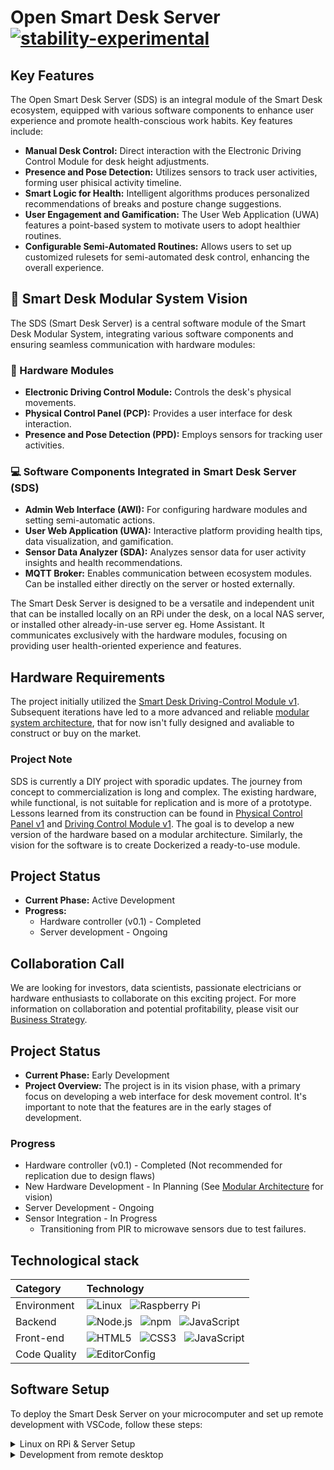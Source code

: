 # Open Smart Desk Server [![stability-experimental](https://img.shields.io/badge/stability-experimental-orange.svg)](https://github.com/mkenney/software-guides/blob/master/STABILITY-BADGES.md#experimental)


## Key Features
The Open Smart Desk Server (SDS) is an integral module of the Smart Desk ecosystem, equipped with various software components to enhance user experience and promote health-conscious work habits. Key features include:

- **Manual Desk Control:** Direct interaction with the Electronic Driving Control Module for desk height adjustments.
- **Presence and Pose Detection:** Utilizes sensors to track user activities, forming user phisical activity timeline.
- **Smart Logic for Health:** Intelligent algorithms produces personalized recommendations of breaks and posture change suggestions.
- **User Engagement and Gamification:** The User Web Application (UWA) features a point-based system to motivate users to adopt healthier routines.
- **Configurable Semi-Automated Routines:** Allows users to set up customized rulesets for semi-automated desk control, enhancing the overall experience.


## 🧩 Smart Desk Modular System Vision
The SDS (Smart Desk Server) is a central software module of the Smart Desk Modular System, integrating various software components and ensuring seamless communication with hardware modules:

### 🔩 Hardware Modules
- **Electronic Driving Control Module:** Controls the desk's physical movements.
- **Physical Control Panel (PCP):** Provides a user interface for desk interaction.
- **Presence and Pose Detection (PPD):** Employs sensors for tracking user activities.

### 💻 Software Components Integrated in Smart Desk Server (SDS)
- **Admin Web Interface (AWI):** For configuring hardware modules and setting semi-automatic actions.
- **User Web Application (UWA):** Interactive platform providing health tips, data visualization, and gamification.
- **Sensor Data Analyzer (SDA):** Analyzes sensor data for user activity insights and health recommendations.
- **MQTT Broker:** Enables communication between ecosystem modules. Can be installed either directly on the server or hosted externally.

The Smart Desk Server is designed to be a versatile and independent unit that can be installed locally on an RPi under the desk, on a local NAS server, or installed other already-in-use server eg. Home Assistant. It communicates exclusively with the hardware modules, focusing on providing user health-oriented experience and features.

## Hardware Requirements
The project initially utilized the [Smart Desk Driving-Control Module v1](https://github.com/zentala/desk.zentala.io/wiki/Driving-Control-Module-v1). Subsequent iterations have led to a more advanced and reliable [modular system architecture](https://github.com/zentala/desk.zentala.io/wiki#-smart-desk-modular-system-vision), that for now isn't fully designed and avaliable to construct or buy on the market. 

### Project Note
SDS is currently a DIY project with sporadic updates. The journey from concept to commercialization is long and complex. The existing hardware, while functional, is not suitable for replication and is more of a prototype. Lessons learned from its construction can be found in [Physical Control Panel v1](https://github.com/zentala/desk.zentala.io/wiki/Physical-Control-Panel-v1) and [Driving Control Module v1](https://github.com/zentala/desk.zentala.io/wiki/Driving-Control-Module-v1). The goal is to develop a new version of the hardware based on a modular architecture. Similarly, the vision for the software is to create Dockerized a ready-to-use module.


## Project Status
- **Current Phase:** Active Development
- **Progress:**
  - Hardware controller (v0.1) - Completed
  - Server development - Ongoing

## Collaboration Call
We are looking for investors, data scientists, passionate electricians or hardware enthusiasts to collaborate on this exciting project. For more information on collaboration and potential profitability, please visit our [Business Strategy](https://github.com/zentala/desk.zentala.io/wiki/Business-Strategy-&-Collaboration).

## Project Status
- **Current Phase:** Early Development
- **Project Overview:** The project is in its vision phase, with a primary focus on developing a web interface for desk movement control. It's important to note that the features are in the early stages of development.

### Progress
  - Hardware controller (v0.1) - Completed (Not recommended for replication due to design flaws)
  - New Hardware Development - In Planning (See [Modular Architecture](https://github.com/zentala/desk.zentala.io/wiki/Modular-Architecture) for vision)
  - Server Development - Ongoing
  - Sensor Integration - In Progress
    - Transitioning from PIR to microwave sensors due to test failures.


## Technological stack
| Category    | Technology  |
| :---------- | :---------- |
| Environment | ![Linux](https://img.shields.io/badge/-Linux-FCC624?logo=linux&logoColor=black) &nbsp; ![Raspberry Pi](https://img.shields.io/badge/-RaspberryPi-A22846?logo=raspberrypi&logoColor=white) |
| Backend     | ![Node.js](https://img.shields.io/badge/-Node.js-339933?logo=nodedotjs&logoColor=white) &nbsp; ![npm](https://img.shields.io/badge/-npm-CB3837?logo=npm&logoColor=white) &nbsp; ![JavaScript](https://img.shields.io/badge/-JavaScript-F7DF1E?logo=javascript&logoColor=black)|
| Front-end   | ![HTML5](https://img.shields.io/badge/-HTML5-E34F26?logo=html5&logoColor=white) &nbsp; ![CSS3](https://img.shields.io/badge/-CSS3-1572B6?logo=css3&logoColor=white) &nbsp; ![JavaScript](https://img.shields.io/badge/-JavaScript-F7DF1E?logo=javascript&logoColor=black) |
| Code Quality | ![EditorConfig](https://img.shields.io/badge/-EditorConfig-FEFEFE?logo=editorconfig&logoColor=black) |


## Software Setup

To deploy the Smart Desk Server on your microcomputer and set up remote development with VSCode, follow these steps:

<details>
<summary>Linux on RPi & Server Setup</summary>

* Follow instruction to [flash SD card with Ubuntu Serwer 20.04 and configure WiFi without monitor](https://roboticsbackend.com/install-ubuntu-on-raspberry-pi-without-monitor/)
* Clone this repo to the user home directory
* Setup [passwordless sudo](https://phpraxis.wordpress.com/2016/09/27/enable-sudo-without-password-in-ubuntudebian/)
* Install `avahi` and change hostname, so your RPi will be avaliable in the network as `desk.local` with mDNS:
  ``` bash
  $ sudo apt-get install avahi-daemon avahi-discover avahi-utils libnss-mdns mdns-scan --yes
  $ sudo vim /etc/hostname 
  ```
* Give user non-sudo access to GPIOs and I2Cs devices:
  ``` bash
  $ sudo usermod -G dialout "$USER"
  $ sudo addgroup i2c
  $ sudo usermod -G i2c "$USER"
  $ sudo ln -s \
    ~/open-smart-desk/conf/lib/udev/rules.d/60-i2c-tools.rules \
    /lib/udev/rules.d/60-i2c-tools.rules
  ```
* Setup `nginx` proxy:
  ``` bash
  $ sudo apt-get install nginx uwsgi --yes
  $ sudo rm /etc/nginx/sites-enabled/default
  $ sudo ln -s \
    ~/open-smart-desk/conf/etc/nginx/sites-enabled/default \
    /etc/nginx/sites-enabled/default
  $ sudo systemctl reload nginx
  ```
* Install [nvm](https://github.com/nvm-sh/nvm)
   ``` bash
   $ curl -o- https://raw.githubusercontent.com/nvm-sh/nvm/v0.37.2/install.sh | bash
   ```
* [Install MongoDB](https://docs.mongodb.com/manual/tutorial/install-mongodb-on-ubuntu/) 4.4.4, and hold packages and start deamon:
   ``` bash
   $ wget -qO - https://www.mongodb.org/static/pgp/server-4.4.asc | sudo apt-key add -
   $ echo "deb [ arch=amd64,arm64 ] https://repo.mongodb.org/apt/ubuntu focal/mongodb-org/4.4 multiverse" | sudo tee /etc/apt/sources.list.d/mongodb-org-4.4.list
   $ sudo apt-get update
   $ sudo apt-get install -y mongodb-org=4.4.4 mongodb-org-server=4.4.4 mongodb-org-shell=4.4.4 mongodb-org-mongos=4.4.4 mongodb-org-tools=4.4.4
   $ echo "mongodb-org hold" | sudo dpkg --set-selections
   $ echo "mongodb-org-server hold" | sudo dpkg --set-selections
   $ echo "mongodb-org-shell hold" | sudo dpkg --set-selections
   $ echo "mongodb-org-mongos hold" | sudo dpkg --set-selections
   $ echo "mongodb-org-tools hold" | sudo dpkg --set-selections
   $ sudo systemctl enable mongod.service
   ```
* Awesome console:
   ```bash
   $ sh -c "$(curl -fsSL https://raw.github.com/ohmyzsh/ohmyzsh/master/tools/install.sh)"
   $ rm ~/.zshrc
   $ ln -s ~/open-smart-desk/conf/home/ubuntu/.zshrc ~/.zshrc
   ```
* Restart RPi to apply above changes:
  ``` bash
  $ sudo shutdown -r now
  ```

</details>

<details>
<summary>Development from remote desktop</summary>
  
We are gonna setup you desktop to easlily work with the code on the remote RPi. That will be very usefull if you want to develop project code. 
  
Kindly notice: **Bellow comands and instructions should be executed on your desktop (not RPi!).** 

### Easy SSH access
Execute on your desktop:
``` bash
$ ssh-keygen -t rsa # if not generated yet
$ ssh ubuntu@desk.local mkdir -p .ssh
$ cat .ssh/id_rsa.pub | ssh ubuntu@desk.local 'cat >> .ssh/authorized_keys'
```
Add to your `~/.ssh/config`:
``` ssh-config
# RPi for Desk.local
Host desk.local
  Hostname desk.local
  User ubuntu
  IdentityFile ~/.ssh/id_rsa
```
Now you can connect with your RPi with simple:
``` bash
$ ssh desk.local
```
Try it.

### Remote Development with VSCode via SSH
* Install [Microsoft Visual Studio Code](https://code.visualstudio.com/download)
* Install [Remote Development](https://marketplace.visualstudio.com/items?itemName=ms-vscode-remote.vscode-remote-extensionpack) extension pack
* Read [detailed remote SSH instruction development](https://code.visualstudio.com/docs/remote/ssh) if neeed
* Open remote repository with remote development plugin
* Allow VSCode to install recommened plugins
* Install [Robo3t](https://robomongo.org/download) for MongoDB mangment
  * On desk local you need to [allow to connect from remote](https://www.digitalocean.com/community/tutorials/how-to-configure-remote-access-for-mongodb-on-ubuntu-20-04); add `desk.local` instead of IP
  * Host: `desk.local`

</details>

